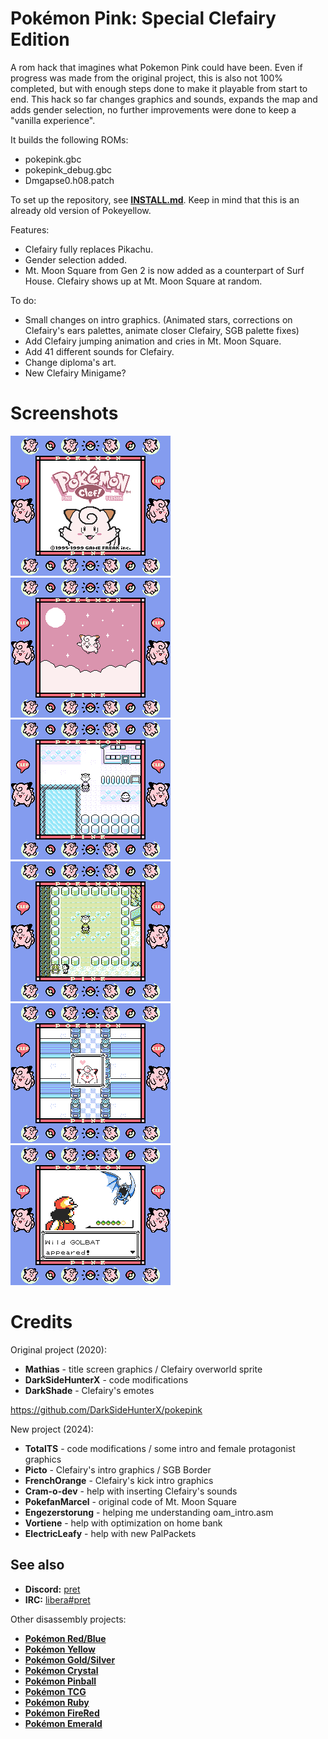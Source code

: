 # Pokémon Pink: Special Clefairy Edition

A rom hack that imagines what Pokemon Pink could have been.
Even if progress was made from the original project, this is also not 100% completed, but with enough steps done to make it playable from start to end.
This hack so far changes graphics and sounds, expands the map and adds gender selection, no further improvements were done to keep a "vanilla experience".

It builds the following ROMs:

- pokepink.gbc
- pokepink_debug.gbc
- Dmgapse0.h08.patch

To set up the repository, see [**INSTALL.md**](INSTALL.md).
Keep in mind that this is an already old version of Pokeyellow.

Features:

- Clefairy fully replaces Pikachu.
- Gender selection added.
- Mt. Moon Square from Gen 2 is now added as a counterpart of Surf House. Clefairy shows up at Mt. Moon Square at random.

To do:

- Small changes on intro graphics. (Animated stars, corrections on Clefairy's ears palettes, animate closer Clefairy, SGB palette fixes)
- Add Clefairy jumping animation and cries in Mt. Moon Square.
- Add 41 different sounds for Clefairy.
- Change diploma's art.
- New Clefairy Minigame?

# Screenshots

![0001](screenshots/0001.bmp)
![0002](screenshots/0002.bmp)
![0003](screenshots/0003.bmp)
![0004](screenshots/0004.bmp)
![0005](screenshots/0005.bmp)
![0006](screenshots/0006.bmp)

# Credits

Original project (2020):
- **Mathias** - title screen graphics / Clefairy overworld sprite
- **DarkSideHunterX** - code modifications
- **DarkShade** - Clefairy's emotes

https://github.com/DarkSideHunterX/pokepink

New project (2024):
- **TotalTS** - code modifications / some intro and female protagonist graphics
- **Picto** - Clefairy's intro graphics / SGB Border
- **FrenchOrange** - Clefairy's kick intro graphics
- **Cram-o-dev** - help with inserting Clefairy's sounds
- **PokefanMarcel** - original code of Mt. Moon Square
- **Engezerstorung** - helping me understanding oam_intro.asm
- **Vortiene** - help with optimization on home bank
- **ElectricLeafy** - help with new PalPackets

## See also

- **Discord:** [pret][discord]
- **IRC:** [libera#pret][irc]

Other disassembly projects:

- [**Pokémon Red/Blue**][pokered]
- [**Pokémon Yellow**][pokeyellow]
- [**Pokémon Gold/Silver**][pokegold]
- [**Pokémon Crystal**][pokecrystal]
- [**Pokémon Pinball**][pokepinball]
- [**Pokémon TCG**][poketcg]
- [**Pokémon Ruby**][pokeruby]
- [**Pokémon FireRed**][pokefirered]
- [**Pokémon Emerald**][pokeemerald]

[pokered]: https://github.com/pret/pokered
[pokeyellow]: https://github.com/pret/pokeyellow
[pokegold]: https://github.com/pret/pokegold
[pokecrystal]: https://github.com/pret/pokecrystal
[pokepinball]: https://github.com/pret/pokepinball
[poketcg]: https://github.com/pret/poketcg
[pokeruby]: https://github.com/pret/pokeruby
[pokefirered]: https://github.com/pret/pokefirered
[pokeemerald]: https://github.com/pret/pokeemerald
[discord]: https://discord.gg/d5dubZ3
[irc]: https://web.libera.chat/?#pret
[ci]: https://github.com/pret/pokeyellow/actions
[ci-badge]: https://github.com/pret/pokeyellow/actions/workflows/main.yml/badge.svg
